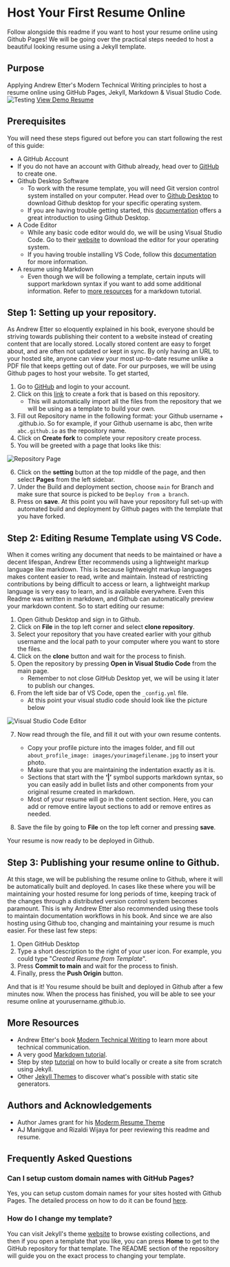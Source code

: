 # Host Your First Resume Online
Follow alongside this readme if you want to host your resume online using Github Pages! We will be going over the practical steps needed to host a beautiful looking resume using a Jekyll template.

## Purpose
Applying Andrew Etter's Modern Technical Writing principles to host a resume online using GitHub Pages, Jekyll, Markdown & Visual Studio Code.
![Testing](https://github.com/sbinkader/sbinkader.github.io/blob/main/Resume%20Demo.gif)
[View Demo Resume](https://sbinkader.github.io/)
## Prerequisites
You will need these steps figured out before you can start following the rest of this guide:
* A GitHub Account
* If you do not have an account with Github already, head over to [GitHub](https://github.com/) to create one.
* Github Desktop Software
   * To work with the resume template, you will need Git version control system installed on your computer. Head over to [Github Desktop](https://desktop.github.com/) to download Github desktop for your specific operating system.
    * If you are having trouble getting started, this [documentation](https://docs.github.com/en/desktop/overview/getting-started-with-github-desktop) offers a great introduction to using Github Desktop.
* A Code Editor
    * While any basic code editor would do, we will be using Visual Studio Code. Go to their [website](https://code.visualstudio.com/download) to download the editor for your operating system.
    * If you having trouble installing VS Code, follow this [documentation](https://code.visualstudio.com/docs) for more information.
* A resume using Markdown
    * Even though we will be following a template, certain inputs will support markdown syntax if you want to add some additional information. Refer to [more resources](#moreResources) for a markdown tutorial.

## Step 1: Setting up your repository.
As Andrew Etter so eloquently explained in his book, everyone should be striving towards publishing their content to a website instead of creating content that are locally stored. Locally stored content are easy to forget about, and are often not updated or kept in sync. By only having an URL to your hosted site, anyone can view your most up-to-date resume unlike a PDF file that keeps getting out of date. For our purposes, we will be using Github pages to host your website.
To get started,
1.	Go to [GitHub](https://github.com/) and login to your account.
2.	Click on this [link](https://github.com/sbinkader/sbinkader.github.io/fork) to create a fork that is based on this repository.
    - This will automatically import all the files from the repository that we will be using as a template to build your own.
3.	Fill out Repository name in the following format: your Github username + .github.io. So for example, if your Github username is abc, then write ```abc.github.io``` as the repository name.
4.	Click on **Create fork** to complete your repository create process.
5.	You will be greeted with a page that looks like this:

![Repository Page](https://drive.google.com/uc?id=1p57N3kM4KVbcx7xJSvNqhbypZg2ephMB)

6.	Click on the **setting** button at the top middle of the page, and then select **Pages** from the left sidebar.
7.	Under the Build and deployment section, choose ```main``` for Branch and make sure that source is picked to be ```Deploy from a branch```.
8.	Press on **save**.
At this point you will have your repository full set-up with automated build and deployment by Github pages with the template that you have forked.

## Step 2: Editing Resume Template using VS Code.
When it comes writing any document that needs to be maintained or have a decent lifespan, Andrew Etter recommends using a lightweight markup language like markdown. This is because lightweight markup languages makes content easier to read, write and maintain. Instead of restricting contributions by being difficult to access or learn, a lightweight markup language is very easy to learn, and is available everywhere. Even this Readme was written in markdown, and Github can automatically preview your markdown content. So to start editing our resume:

1.	Open Github Desktop and sign in to Github.
2.	Click on **File** in the top left corner and select **clone repository**.
3.	Select your repository that you have created earlier with your github username and the local path to your computer where you want to store the files.
4.	Click on the **clone** button and wait for the process to finish.
5.	Open the repository by pressing **Open in Visual Studio Code** from the main page.
    - Remember to not close GitHub Desktop yet, we will be using it later to publish our changes.
6.	From the left side bar of VS Code, open the ```_config.yml``` file.
    - At this point your visual studio code should look like the picture below

![Visual Studio Code Editor](https://drive.google.com/uc?id=1PrWAawkOORzCQUce6ImXxLB6i6D8iZAv)


7.	Now read through the file, and fill it out with your own resume contents.
	- Copy your profile picture into the images folder, and fill out ``` about_profile_image: images/yourimagefilename.jpg ``` to insert your photo.
	- Make sure that you are maintaining the indentation exactly as it is.
	- Sections that start with the **‘|’** symbol supports markdown syntax, so you can easily add in bullet lists and other components from your original resume created in markdown.
	- Most of your resume will go in the content section. Here, you can add or remove entire layout sections to add or remove entires as needed.

9.	Save the file by going to **File** on the top left corner and pressing **save**.

Your resume is now ready to be deployed in Github.

## Step 3: Publishing your resume online to Github.
At this stage, we will be publishing the resume online to Github, where it will be automatically built and deployed. In cases like these where you will be maintaining your hosted resume for long periods of time, keeping track of the changes through a distributed version control system becomes paramount. This is why Andrew Etter also recommended using these tools to maintain documentation workflows in his book. And since we are also hosting using Github too, changing and maintaining your resume is much easier. For these last few steps:

1.	Open GitHub Desktop
2.	Type a short description to the right of your user icon. For example, you could type "_Created Resume from Template_".
3.	Press **Commit to main** and wait for the process to finish.
4.	Finally, press the **Push Origin** button.

And that is it! You resume should be built and deployed in Github after a few minutes now. When the process has finished, you will be able to see your resume online at yourusername.github.io.


## <a name="moreResources"></a> More Resources
* Andrew Etter's book [Modern Technical Writing](https://www.amazon.ca/Modern-Technical-Writing-Introduction-Documentation-ebook/dp/B01A2QL9SS) to learn more about technical communication.
* A very good [Markdown tutorial](https://www.markdowntutorial.com/).
* Step by step [tutorial](https://jekyllrb.com/docs/step-by-step/01-setup/) on how to build locally or create a site from scratch using Jekyll.
* Other [Jekyll Themes](http://jekyllthemes.org/) to discover what's possible with static site generators.

## Authors and Acknowledgements
* Author James grant for his [Moderm Resume Theme](https://github.com/sproogen/modern-resume-theme)
* AJ Manigque and Rizaldi Wijaya for peer reviewing this readme and resume.

## Frequently Asked Questions
### Can I setup custom domain names with GitHub Pages?
Yes, you can setup custom domain names for your sites hosted with Github Pages. The detailed process on how to do it can be found [here](https://docs.github.com/en/pages/configuring-a-custom-domain-for-your-github-pages-site/managing-a-custom-domain-for-your-github-pages-site).
### How do I change my template?
You can visit Jekyll's theme [website](http://jekyllthemes.org/) to browse existing collections, and then if you open a template that you like, you can press **Home** to get to the GitHub repository for that template. The README section of the repository will guide you on the exact process to changing your template. 

